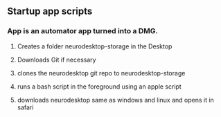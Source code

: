 ## Startup app scripts
### App is an automator app turned into a DMG. 

1) Creates a folder neurodesktop-storage in the Desktop

2) Downloads Git if necessary

3) clones the neurodesktop git repo to neurodesktop-storage

4) runs a bash script in the foreground using an apple script

5) downloads neurodesktop same as windows and linux and opens it in safari
